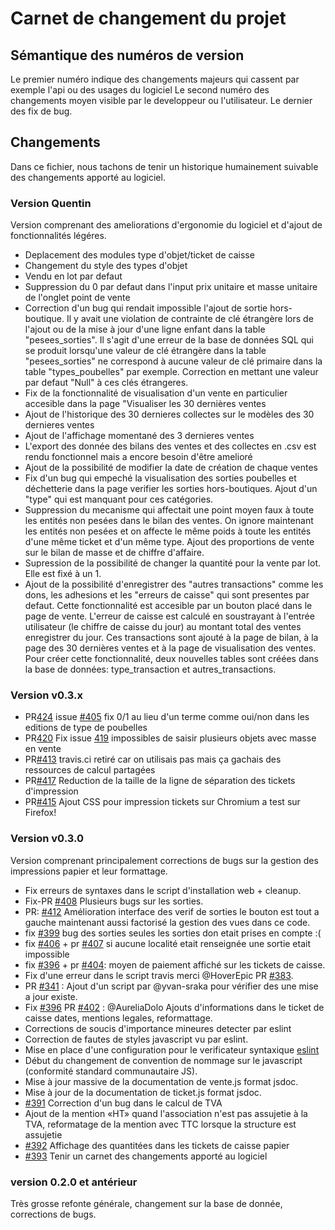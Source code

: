 # Carnet de changement du projet

## Sémantique des numéros de version

Le premier numéro indique des changements majeurs qui cassent par exemple l'api
ou des usages du logiciel
Le second numéro des changements moyen visible par le developpeur ou
l'utilisateur.
Le dernier des fix de bug.

## Changements

Dans ce fichier, nous tachons de tenir un historique humainement suivable des
changements apporté au logiciel.

### Version Quentin

Version comprenant des ameliorations d'ergonomie du logiciel et d'ajout de fonctionnalités légéres.

- Deplacement des modules type d'objet/ticket de caisse
- Changement du style des types d'objet
- Vendu en lot par defaut
- Suppression du 0 par defaut dans l'input prix unitaire et masse unitaire de l'onglet point de vente
- Correction d'un bug qui rendait impossible l'ajout de sortie hors-boutique. Il y avait une violation de contrainte de clé étrangère lors de l'ajout ou de la mise à jour d'une ligne enfant dans la table "pesees_sorties". Il s'agit d'une erreur de la base de données SQL qui se produit lorsqu'une valeur de clé étrangère dans la table "pesees_sorties" ne correspond à aucune valeur de clé primaire dans la table "types_poubelles" par exemple. Correction en mettant une valeur par defaut "Null" à ces clés étrangeres.
- Fix de la fonctionnalité de visualisation d'un vente en particulier accesible dans la page "Visualiser les 30 dernières ventes
- Ajout de l'historique des 30 dernieres collectes sur le modèles des 30 dernieres ventes
- Ajout de l'affichage momentané des 3 dernieres ventes
- L'export des donnée des bilans des ventes et des collectes en .csv est rendu fonctionnel mais a encore besoin d'être amelioré
- Ajout de la possibilité de modifier la date de création de chaque ventes
- Fix d'un bug qui empeché la visualisation des sorties poubelles et déchetterie dans la page verifier les sorties hors-boutiques. Ajout d'un "type" qui est manquant pour ces catégories.
- Suppression du mecanisme qui affectait une point moyen faux à toute les entités non pesées dans le bilan des ventes. On ignore maintenant les entités non pesées et on affecte le même poids à toute les entités d'une même ticket et d'un même type. Ajout des proportions de vente sur le bilan de masse et de chiffre d'affaire.
- Supression de la possibilité de changer la quantité pour la vente par lot. Elle est fixé à un 1.
- Ajout de la possibilité d'enregistrer des "autres transactions" comme les dons, les adhesions et les "erreurs de caisse" qui sont presentes par defaut. Cette fonctionnalité est accesible par un bouton placé dans le page de vente. L'erreur de caisse est calculé en soustrayant à l'entrée utilisateur (le chiffre de caisse du jour) au montant total des ventes enregistrer du jour. Ces transactions sont ajouté à la page de bilan, à la page des 30 dernières ventes et à la page de visualisation des ventes. Pour créer cette fonctionnalité, deux nouvelles tables sont créées dans la base de données: type_transaction et autres_transactions.

### Version v0.3.x

- PR[424](https://github.com/mart1ver/oressource/pull/424) issue [#405](https://github.com/mart1ver/oressource/issues/405) fix 0/1 au lieu d'un terme comme oui/non dans les editions de type de poubelles
- PR[420](https://github.com/mart1ver/oressource/pull/420) Fix issue [419](https://github.com/mart1ver/oressource/issues/419) impossibles de saisir plusieurs objets avec masse en vente
- PR[#413](https://github.com/mart1ver/oressource/pull/413) travis.ci retiré car on utilisais pas mais ça gachais des ressources de calcul partagées
- PR[#417](https://github.com/mart1ver/oressource/pull/417) Reduction de la taille de la ligne de séparation des tickets d'impression
- PR[#415](https://github.com/mart1ver/oressource/pull/415) Ajout CSS pour impression tickets sur Chromium a test sur Firefox!

### Version v0.3.0

Version comprenant principalement corrections de bugs sur la
gestion des impressions papier et leur formattage.

- Fix erreurs de syntaxes dans le script d'installation web + cleanup.
- Fix-PR [#408](https://github.com/mart1ver/oressource/pull/408/files) Plusieurs bugs sur les sorties.
- PR: [#412](https://github.com/mart1ver/oressource/pull/412) Amélioration interface des verif de sorties le bouton est tout a gauche maintenant aussi factorisé la gestion des vues dans ce code.
- fix [#399](https://github.com/mart1ver/oressource/issues/399) bug des sorties
  seules les sorties don etait prises en compte :(
- fix [#406](https://github.com/mart1ver/oressource/issues/406) + pr [#407](https://github.com/mart1ver/oressource/issues/407) si aucune localité etait renseignée une sortie etait impossible
- fix [#396](https://github.com/mart1ver/oressource/issues/396) + pr [#404](https://github.com/mart1ver/oressource/issues/404): moyen de paiement affiché sur les tickets de caisse.
- Fix d'une erreur dans le script travis merci @HoverEpic PR [#383](https://github.com/mart1ver/oressource/issues/383).
- PR [#341](https://github.com/mart1ver/oressource/issues/341) : Ajout d'un script par @yvan-sraka pour vérifier des une mise a jour existe.
- Fix [#396](https://github.com/mart1ver/oressource/issues/396) PR [#402](https://github.com/mart1ver/oressource/issues/402) : @AureliaDolo Ajouts d'informations dans le ticket de caisse
  dates, mentions legales, reformattage.
- Corrections de soucis d'importance mineures detecter par eslint
- Correction de fautes de styles javascript vu par eslint.
- Mise en place d'une configuration pour le verificateur syntaxique [eslint](https://eslint.org/)
- Début du changement de convention de nommage sur le javascript (conformité
  standard communautaire JS).
- Mise à jour massive de la documentation de vente.js format jsdoc.
- Mise à jour de la documentation de ticket.js format jsdoc.
- [#391](https://github.com/mart1ver/oressource/issues/391) Correction d'un
  bug dans le calcul de TVA
- Ajout de la mention «HT» quand l'association n'est pas assujetie à la TVA,
  reformatage de la mention avec TTC lorsque la structure est assujetie
- [#392](https://github.com/mart1ver/oressource/issues/392) Affichage des
  quantitées dans les tickets de caisse papier
- [#393](https://github.com/mart1ver/oressource/issues/393) Tenir un carnet
  des changements apporté au logiciel

### version 0.2.0 et antérieur

Très grosse refonte générale, changement sur la base de donnée, corrections de
bugs.
